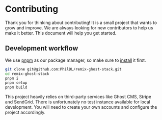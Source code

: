 # Contributing

Thank you for thinking about contributing! It is a small project that wants to grow and improve. We are always looking for new contributors to help us make it better. This document will help you get started.

## Development workflow

We use [pnpm](https://pnpm.io) as our package manager, so make sure to [install](https://pnpm.io/installation) it first.

```bash
git clone git@github.com:PhilDL/remix-ghost-stack.git
cd remix-ghost-stack
pnpm i
pnpm setup
pnpm build
```

This project heavily relies on third-party services like Ghost CMS, Stripe and SendGrid. There is unfortunately no test instance available for local development. You will need to create your own accounts and configure the project accordingly.
